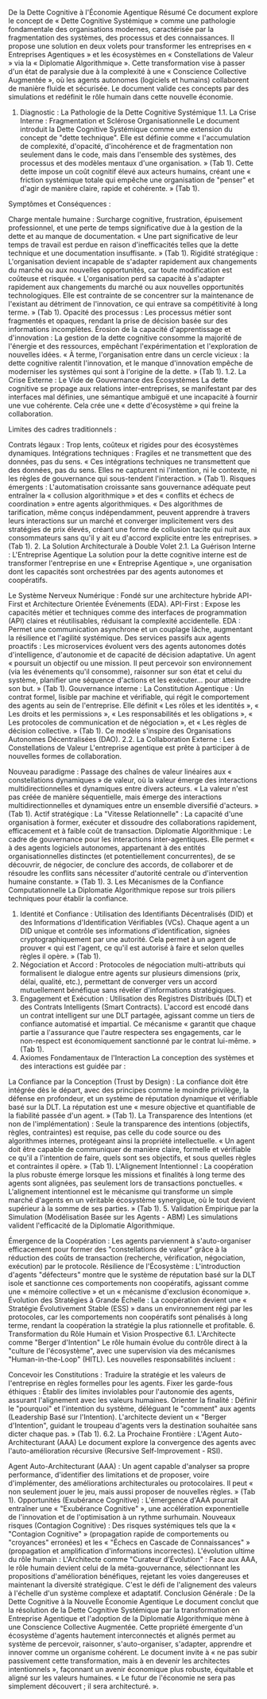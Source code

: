 De la Dette Cognitive à l'Économie Agentique
Résumé
Ce document explore le concept de « Dette Cognitive Systémique » comme une pathologie fondamentale des organisations modernes, caractérisée par la fragmentation des systèmes, des processus et des connaissances. Il propose une solution en deux volets pour transformer les entreprises en « Entreprises Agentiques » et les écosystèmes en « Constellations de Valeur » via la « Diplomatie Algorithmique ». Cette transformation vise à passer d'un état de paralysie due à la complexité à une « Conscience Collective Augmentée », où les agents autonomes (logiciels et humains) collaborent de manière fluide et sécurisée. Le document valide ces concepts par des simulations et redéfinit le rôle humain dans cette nouvelle économie.

1. Diagnostic : La Pathologie de la Dette Cognitive Systémique
1.1. La Crise Interne : Fragmentation et Sclérose Organisationnelle
Le document introduit la Dette Cognitive Systémique comme une extension du concept de "dette technique". Elle est définie comme « l'accumulation de complexité, d'opacité, d'incohérence et de fragmentation non seulement dans le code, mais dans l'ensemble des systèmes, des processus et des modèles mentaux d'une organisation. » (Tab 1). Cette dette impose un coût cognitif élevé aux acteurs humains, créant une « friction systémique totale qui empêche une organisation de "penser" et d'agir de manière claire, rapide et cohérente. » (Tab 1).

Symptômes et Conséquences :

Charge mentale humaine : Surcharge cognitive, frustration, épuisement professionnel, et une perte de temps significative due à la gestion de la dette et au manque de documentation. « Une part significative de leur temps de travail est perdue en raison d'inefficacités telles que la dette technique et une documentation insuffisante. » (Tab 1).
Rigidité stratégique : L'organisation devient incapable de s'adapter rapidement aux changements du marché ou aux nouvelles opportunités, car toute modification est coûteuse et risquée. « L'organisation perd sa capacité à s'adapter rapidement aux changements du marché ou aux nouvelles opportunités technologiques. Elle est contrainte de se concentrer sur la maintenance de l'existant au détriment de l'innovation, ce qui entrave sa compétitivité à long terme. » (Tab 1).
Opacité des processus : Les processus métier sont fragmentés et opaques, rendant la prise de décision basée sur des informations incomplètes.
Érosion de la capacité d'apprentissage et d'innovation : La gestion de la dette cognitive consomme la majorité de l'énergie et des ressources, empêchant l'expérimentation et l'exploration de nouvelles idées. « À terme, l'organisation entre dans un cercle vicieux : la dette cognitive ralentit l'innovation, et le manque d'innovation empêche de moderniser les systèmes qui sont à l'origine de la dette. » (Tab 1).
1.2. La Crise Externe : Le Vide de Gouvernance des Écosystèmes
La dette cognitive se propage aux relations inter-entreprises, se manifestant par des interfaces mal définies, une sémantique ambiguë et une incapacité à fournir une vue cohérente. Cela crée une « dette d'écosystème » qui freine la collaboration.

Limites des cadres traditionnels :

Contrats légaux : Trop lents, coûteux et rigides pour des écosystèmes dynamiques.
Intégrations techniques : Fragiles et ne transmettent que des données, pas du sens. « Ces intégrations techniques ne transmettent que des données, pas du sens. Elles ne capturent ni l'intention, ni le contexte, ni les règles de gouvernance qui sous-tendent l'interaction. » (Tab 1).
Risques émergents : L'automatisation croissante sans gouvernance adéquate peut entraîner la « collusion algorithmique » et des « conflits et échecs de coordination » entre agents algorithmiques. « Des algorithmes de tarification, même conçus indépendamment, peuvent apprendre à travers leurs interactions sur un marché et converger implicitement vers des stratégies de prix élevés, créant une forme de collusion tacite qui nuit aux consommateurs sans qu'il y ait eu d'accord explicite entre les entreprises. » (Tab 1).
2. La Solution Architecturale à Double Volet
2.1. La Guérison Interne : L'Entreprise Agentique
La solution pour la dette cognitive interne est de transformer l'entreprise en une « Entreprise Agentique », une organisation dont les capacités sont orchestrées par des agents autonomes et coopératifs.

Le Système Nerveux Numérique : Fondé sur une architecture hybride API-First et Architecture Orientée Événements (EDA).
API-First : Expose les capacités métier et techniques comme des interfaces de programmation (API) claires et réutilisables, réduisant la complexité accidentelle.
EDA : Permet une communication asynchrone et un couplage lâche, augmentant la résilience et l'agilité systémique.
Des services passifs aux agents proactifs : Les microservices évoluent vers des agents autonomes dotés d'intelligence, d'autonomie et de capacité de décision adaptative. Un agent « poursuit un objectif ou une mission. Il peut percevoir son environnement (via les événements qu'il consomme), raisonner sur son état et celui du système, planifier une séquence d'actions et les exécuter... pour atteindre son but. » (Tab 1).
Gouvernance interne : La Constitution Agentique : Un contrat formel, lisible par machine et vérifiable, qui régit le comportement des agents au sein de l'entreprise. Elle définit « Les rôles et les identités », « Les droits et les permissions », « Les responsabilités et les obligations », « Les protocoles de communication et de négociation », et « Les règles de décision collective. » (Tab 1). Ce modèle s'inspire des Organisations Autonomes Décentralisées (DAO).
2.2. La Collaboration Externe : Les Constellations de Valeur
L'entreprise agentique est prête à participer à de nouvelles formes de collaboration.

Nouveau paradigme : Passage des chaînes de valeur linéaires aux « constellations dynamiques » de valeur, où la valeur émerge des interactions multidirectionnelles et dynamiques entre divers acteurs. « La valeur n'est pas créée de manière séquentielle, mais émerge des interactions multidirectionnelles et dynamiques entre un ensemble diversifié d'acteurs. » (Tab 1).
Actif stratégique : La "Vitesse Relationnelle" : La capacité d'une organisation à former, exécuter et dissoudre des collaborations rapidement, efficacement et à faible coût de transaction.
Diplomatie Algorithmique : Le cadre de gouvernance pour les interactions inter-agentiques. Elle permet « à des agents logiciels autonomes, appartenant à des entités organisationnelles distinctes (et potentiellement concurrentes), de se découvrir, de négocier, de conclure des accords, de collaborer et de résoudre les conflits sans nécessiter d'autorité centrale ou d'intervention humaine constante. » (Tab 1).
3. Les Mécanismes de la Confiance Computationnelle
La Diplomatie Algorithmique repose sur trois piliers techniques pour établir la confiance.

1. Identité et Confiance : Utilisation des Identifiants Décentralisés (DID) et des Informations d'Identification Vérifiables (VCs). Chaque agent a un DID unique et contrôle ses informations d'identification, signées cryptographiquement par une autorité. Cela permet à un agent de prouver « qui est l'agent, ce qu'il est autorisé à faire et selon quelles règles il opère. » (Tab 1).
2. Négociation et Accord : Protocoles de négociation multi-attributs qui formalisent le dialogue entre agents sur plusieurs dimensions (prix, délai, qualité, etc.), permettant de converger vers un accord mutuellement bénéfique sans révéler d'informations stratégiques.
3. Engagement et Exécution : Utilisation des Registres Distribués (DLT) et des Contrats Intelligents (Smart Contracts). L'accord est encodé dans un contrat intelligent sur une DLT partagée, agissant comme un tiers de confiance automatisé et impartial. Ce mécanisme « garantit que chaque partie a l'assurance que l'autre respectera ses engagements, car le non-respect est économiquement sanctionné par le contrat lui-même. » (Tab 1).
4. Axiomes Fondamentaux de l'Interaction
La conception des systèmes et des interactions est guidée par :

La Confiance par la Conception (Trust by Design) : La confiance doit être intégrée dès le départ, avec des principes comme le moindre privilège, la défense en profondeur, et un système de réputation dynamique et vérifiable basé sur la DLT. La réputation est une « mesure objective et quantifiable de la fiabilité passée d'un agent. » (Tab 1).
La Transparence des Intentions (et non de l'implémentation) : Seule la transparence des intentions (objectifs, règles, contraintes) est requise, pas celle du code source ou des algorithmes internes, protégeant ainsi la propriété intellectuelle. « Un agent doit être capable de communiquer de manière claire, formelle et vérifiable ce qu'il a l'intention de faire, quels sont ses objectifs, et sous quelles règles et contraintes il opère. » (Tab 1).
L'Alignement Intentionnel : La coopération la plus robuste émerge lorsque les missions et finalités à long terme des agents sont alignées, pas seulement lors de transactions ponctuelles. « L'alignement intentionnel est le mécanisme qui transforme un simple marché d'agents en un véritable écosystème synergique, où le tout devient supérieur à la somme de ses parties. » (Tab 1).
5. Validation Empirique par la Simulation (Modélisation Basée sur les Agents - ABM)
Les simulations valident l'efficacité de la Diplomatie Algorithmique.

Émergence de la Coopération : Les agents parviennent à s'auto-organiser efficacement pour former des "constellations de valeur" grâce à la réduction des coûts de transaction (recherche, vérification, négociation, exécution) par le protocole.
Résilience de l'Écosystème : L'introduction d'agents "défecteurs" montre que le système de réputation basé sur la DLT isole et sanctionne ces comportements non coopératifs, agissant comme une « mémoire collective » et un « mécanisme d'exclusion économique ».
Évolution des Stratégies à Grande Échelle : La coopération devient une « Stratégie Évolutivement Stable (ESS) » dans un environnement régi par les protocoles, car les comportements non coopératifs sont pénalisés à long terme, rendant la coopération la stratégie la plus rationnelle et profitable.
6. Transformation du Rôle Humain et Vision Prospective
6.1. L'Architecte comme "Berger d'Intention"
Le rôle humain évolue du contrôle direct à la "culture de l'écosystème", avec une supervision via des mécanismes "Human-in-the-Loop" (HITL). Les nouvelles responsabilités incluent :

Concevoir les Constitutions : Traduire la stratégie et les valeurs de l'entreprise en règles formelles pour les agents.
Fixer les garde-fous éthiques : Établir des limites inviolables pour l'autonomie des agents, assurant l'alignement avec les valeurs humaines.
Orienter la finalité : Définir le "pourquoi" et l'intention du système, déléguant le "comment" aux agents (Leadership Basé sur l'Intention). L'architecte devient un « "Berger d'Intention", guidant le troupeau d'agents vers la destination souhaitée sans dicter chaque pas. » (Tab 1).
6.2. La Prochaine Frontière : L'Agent Auto-Architecturant (AAA)
Le document explore la convergence des agents avec l'auto-amélioration récursive (Recursive Self-Improvement - RSI).

Agent Auto-Architecturant (AAA) : Un agent capable d'analyser sa propre performance, d'identifier des limitations et de proposer, voire d'implémenter, des améliorations architecturales ou protocolaires. Il peut « non seulement jouer le jeu, mais aussi proposer de nouvelles règles. » (Tab 1).
Opportunités (Exubérance Cognitive) : L'émergence d'AAA pourrait entraîner une « "Exubérance Cognitive" », une accélération exponentielle de l'innovation et de l'optimisation à un rythme surhumain.
Nouveaux risques (Contagion Cognitive) : Des risques systémiques tels que la « "Contagion Cognitive" » (propagation rapide de comportements ou "croyances" erronées) et les « "Échecs en Cascade de Connaissances" » (propagation et amplification d'informations incorrectes).
L'évolution ultime du rôle humain : L'Architecte comme "Curateur d'Évolution" : Face aux AAA, le rôle humain devient celui de la méta-gouvernance, sélectionnant les propositions d'amélioration bénéfiques, rejetant les voies dangereuses et maintenant la diversité stratégique. C'est le défi de l'alignement des valeurs à l'échelle d'un système complexe et adaptatif.
Conclusion Générale : De la Dette Cognitive à la Nouvelle Économie Agentique
Le document conclut que la résolution de la Dette Cognitive Systémique par la transformation en Entreprise Agentique et l'adoption de la Diplomatie Algorithmique mène à une Conscience Collective Augmentée. Cette propriété émergente d'un écosystème d'agents hautement interconnectés et alignés permet au système de percevoir, raisonner, s'auto-organiser, s'adapter, apprendre et innover comme un organisme cohérent. Le document invite à « ne pas subir passivement cette transformation, mais à en devenir les architectes intentionnels », façonnant un avenir économique plus robuste, équitable et aligné sur les valeurs humaines. « Le futur de l'économie ne sera pas simplement découvert ; il sera architecturé. ».